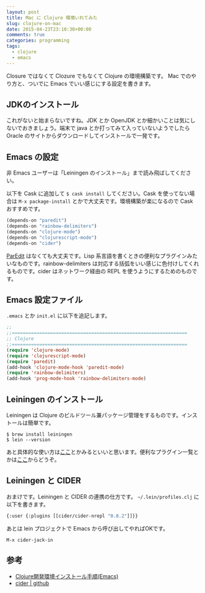 ```yaml
---
layout: post
title: Mac に Clojure 環境いれてみた
slug: clojure-on-mac
date: 2015-04-23T23:10:30+00:00
comments: true
categories: programming
tags:
  - clojure
  - emacs
---
```


Closure ではなくて Clozure でもなくて Clojure の環境構築です。
Mac でのやり方と、ついでに Emacs でいい感じにする設定を書きます。

## JDKのインストール
これがないと始まらないですね。JDK とか OpenJDK とか細かいことは気にしないでおきましょう。端末で java とか打ってみて入っていないようでしたら Oracle のサイトからダウンロードしてインストールで一発です。

## Emacs の設定
非 Emacs ユーザーは「Leiningen のインストール」まで読み飛ばしてください。

以下を Cask に追加して `$ cask install` してください。Cask を使ってない場合は `M-x package-install` とかで大丈夫です。環境構築が楽になるので Cask おすすめです。

```lisp
(depends-on "paredit")
(depends-on "rainbow-delimiters")
(depends-on "clojure-mode")
(depends-on "clojurescript-mode")
(depends-on "cider")
```

<a href="http://www.daregada.sakuraweb.com/paredit_tutorial_ja.html" target="_blank">ParEdit</a> はなくても大丈夫です。Lisp 系言語を書くときの便利なプラグインみたいなものです。rainbow-delimiters は対応する括弧をいい感じに色付けしてくれるものです。cider はネットワーク経由の REPL を使うようにするためのものです。

## Emacs 設定ファイル
`.emacs` とか `init.el` に以下を追記します。

```lisp
;;
;;================================================================
;; Clojure
;;================================================================
(require 'clojure-mode)
(require 'clojurescript-mode)
(require 'paredit)
(add-hook 'clojure-mode-hook 'paredit-mode)
(require 'rainbow-delimiters)
(add-hook 'prog-mode-hook 'rainbow-delimiters-mode)
```

## Leiningen のインストール
Leiningen は Clojure のビルドツール兼パッケージ管理をするものです。インストールは簡単です。

    $ brew install leiningen
    $ lein --version

あと具体的な使い方は<a href="http://clojournal.com/entry/54e42e79e4b07686596991c1" target="_blank">ここ</a>とかみるといいと思います。便利なプラグイン一覧とかは<a href="https://github.com/technomancy/leiningen/wiki/Plugins" target="_blank">ここ</a>からどうぞ。

## Leiningen と CIDER
おまけです。Leiningen と CIDER の連携の仕方です。
`~/.lein/profiles.clj` に以下を書きます。

```lisp
{:user {:plugins [[cider/cider-nrepl "0.8.2"]]}}
```

あとは lein プロジェクトで Emacs から呼び出してやればOKです。

    M-x cider-jack-in

## 参考
- <a href="http://matstani.github.io/blog/2013/04/19/clojure-dev-env-emacs/" target="_blank">Clojure開発環境インストール手順(Emacs)</a>
- <a href="https://github.com/clojure-emacs/cider" target="_blank">cider | github</a>
